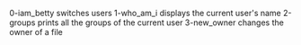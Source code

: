0-iam_betty switches users
1-who_am_i displays the current user's name
2-groups prints all the groups of the current user
3-new_owner changes the owner of a file
